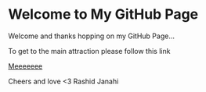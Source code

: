 # Welcome to My GitHub Page


Welcome and thanks hopping on my GitHub Page...

To get to the main attraction please follow this link

<a href="/Untitled3.html"> Meeeeeee </a>

Cheers and love <3
Rashid Janahi
